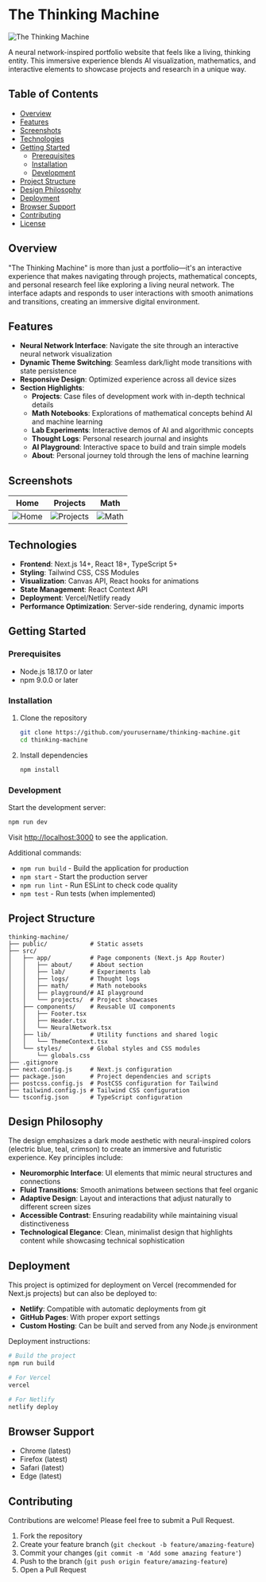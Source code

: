 # The Thinking Machine

![The Thinking Machine](https://placeholder-for-screenshot.png)

A neural network-inspired portfolio website that feels like a living, thinking entity. This immersive experience blends AI visualization, mathematics, and interactive elements to showcase projects and research in a unique way.

## Table of Contents

- [Overview](#overview)
- [Features](#features)
- [Screenshots](#screenshots)
- [Technologies](#technologies)
- [Getting Started](#getting-started)
  - [Prerequisites](#prerequisites)
  - [Installation](#installation)
  - [Development](#development)
- [Project Structure](#project-structure)
- [Design Philosophy](#design-philosophy)
- [Deployment](#deployment)
- [Browser Support](#browser-support)
- [Contributing](#contributing)
- [License](#license)

## Overview

"The Thinking Machine" is more than just a portfolio—it's an interactive experience that makes navigating through projects, mathematical concepts, and personal research feel like exploring a living neural network. The interface adapts and responds to user interactions with smooth animations and transitions, creating an immersive digital environment.

## Features

- **Neural Network Interface**: Navigate the site through an interactive neural network visualization
- **Dynamic Theme Switching**: Seamless dark/light mode transitions with state persistence
- **Responsive Design**: Optimized experience across all device sizes
- **Section Highlights**:
  - **Projects**: Case files of development work with in-depth technical details
  - **Math Notebooks**: Explorations of mathematical concepts behind AI and machine learning
  - **Lab Experiments**: Interactive demos of AI and algorithmic concepts
  - **Thought Logs**: Personal research journal and insights
  - **AI Playground**: Interactive space to build and train simple models
  - **About**: Personal journey told through the lens of machine learning

## Screenshots

| Home | Projects | Math |
|------|----------|------|
|![Home](https://placeholder-screenshot1.png)|![Projects](https://placeholder-screenshot2.png)|![Math](https://placeholder-screenshot3.png)|

## Technologies

- **Frontend**: Next.js 14+, React 18+, TypeScript 5+
- **Styling**: Tailwind CSS, CSS Modules
- **Visualization**: Canvas API, React hooks for animations
- **State Management**: React Context API
- **Deployment**: Vercel/Netlify ready
- **Performance Optimization**: Server-side rendering, dynamic imports

## Getting Started

### Prerequisites

- Node.js 18.17.0 or later
- npm 9.0.0 or later

### Installation

1. Clone the repository
   ```bash
   git clone https://github.com/yourusername/thinking-machine.git
   cd thinking-machine
   ```

2. Install dependencies
   ```bash
   npm install
   ```

### Development

Start the development server:
```bash
npm run dev
```

Visit [http://localhost:3000](http://localhost:3000) to see the application.

Additional commands:
- `npm run build` - Build the application for production
- `npm start` - Start the production server
- `npm run lint` - Run ESLint to check code quality
- `npm test` - Run tests (when implemented)

## Project Structure

```
thinking-machine/
├── public/            # Static assets
├── src/
│   ├── app/           # Page components (Next.js App Router)
│   │   ├── about/     # About section
│   │   ├── lab/       # Experiments lab
│   │   ├── logs/      # Thought logs
│   │   ├── math/      # Math notebooks
│   │   ├── playground/# AI playground
│   │   └── projects/  # Project showcases
│   ├── components/    # Reusable UI components
│   │   ├── Footer.tsx
│   │   ├── Header.tsx
│   │   └── NeuralNetwork.tsx
│   ├── lib/           # Utility functions and shared logic
│   │   └── ThemeContext.tsx
│   └── styles/        # Global styles and CSS modules
│       └── globals.css
├── .gitignore        
├── next.config.js     # Next.js configuration
├── package.json       # Project dependencies and scripts
├── postcss.config.js  # PostCSS configuration for Tailwind
├── tailwind.config.js # Tailwind CSS configuration
└── tsconfig.json      # TypeScript configuration
```

## Design Philosophy

The design emphasizes a dark mode aesthetic with neural-inspired colors (electric blue, teal, crimson) to create an immersive and futuristic experience. Key principles include:

- **Neuromorphic Interface**: UI elements that mimic neural structures and connections
- **Fluid Transitions**: Smooth animations between sections that feel organic
- **Adaptive Design**: Layout and interactions that adjust naturally to different screen sizes
- **Accessible Contrast**: Ensuring readability while maintaining visual distinctiveness
- **Technological Elegance**: Clean, minimalist design that highlights content while showcasing technical sophistication

## Deployment

This project is optimized for deployment on Vercel (recommended for Next.js projects) but can also be deployed to:

- **Netlify**: Compatible with automatic deployments from git
- **GitHub Pages**: With proper export settings
- **Custom Hosting**: Can be built and served from any Node.js environment

Deployment instructions:
```bash
# Build the project
npm run build

# For Vercel
vercel

# For Netlify
netlify deploy
```

## Browser Support

- Chrome (latest)
- Firefox (latest)
- Safari (latest)
- Edge (latest)

## Contributing

Contributions are welcome! Please feel free to submit a Pull Request.

1. Fork the repository
2. Create your feature branch (`git checkout -b feature/amazing-feature`)
3. Commit your changes (`git commit -m 'Add some amazing feature'`)
4. Push to the branch (`git push origin feature/amazing-feature`)
5. Open a Pull Request

